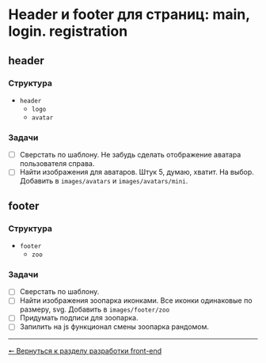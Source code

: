 # Header и footer для страниц: main, login. registration
## header
### Структура 
* `header`
	* `logo`
	* `avatar`
### Задачи
- [ ] Сверстать по шаблону.
Не забудь сделать отображение аватара пользователя справа.
- [ ] Найти изображения для аватаров. Штук 5, думаю, хватит. На выбор. Добавить в `images/avatars` и `images/avatars/mini`.

## footer
### Структура
* `footer`
	* `zoo`
### Задачи
- [ ] Сверстать по шаблону.
- [ ] Найти изображения зоопарка иконками. Все иконки одинаковые по размеру, svg. Добавить в `images/footer/zoo`
- [ ] Придумать подписи для зоопарка.
- [ ] Запилить на js функционал смены зоопарка рандомом.
***
[🠔 Вернуться к разделу разработки front-end](https://github.com/KirGenHeart/documentation/blob/main/front-end/front-end-dev.md)